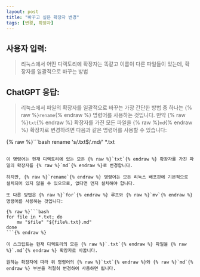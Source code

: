 ```yaml
---
layout: post
title: "바꾸고 싶은 확장자 변경"
tags: [변경, 확장자]
---
```


## 사용자 입력:
> 리눅스에서 어떤 디렉토리에 확장자는 똑같고 이름이 다른 파일들이 있는데, 확장자를 일괄적으로 바꾸는 방법 

## ChatGPT 응답:
> 리눅스에서 파일의 확장자를 일괄적으로 바꾸는 가장 간단한 방법 중 하나는 {% raw %}`rename`{% endraw %} 명령어를 사용하는 것입니다. 만약 {% raw %}`txt`{% endraw %} 확장자를 가진 모든 파일을 {% raw %}`md`{% endraw %} 확장자로 변경하려면 다음과 같은 명령어를 사용할 수 있습니다:

{% raw %}```bash
rename 's/\.txt$/.md/' *.txt
```{% endraw %}

이 명령어는 현재 디렉토리에 있는 모든 {% raw %}`txt`{% endraw %} 확장자를 가진 파일의 확장자를 {% raw %}`md`{% endraw %}로 변경합니다.

하지만, {% raw %}`rename`{% endraw %} 명령어는 모든 리눅스 배포판에 기본적으로 설치되어 있지 않을 수 있으므로, 없다면 먼저 설치해야 합니다.

또 다른 방법은 {% raw %}`for`{% endraw %} 루프와 {% raw %}`mv`{% endraw %} 명령어를 사용하는 것입니다:

{% raw %}```bash
for file in *.txt; do
    mv "$file" "${file%.txt}.md"
done
```{% endraw %}

이 스크립트는 현재 디렉토리의 모든 {% raw %}`.txt`{% endraw %} 파일을 {% raw %}`.md`{% endraw %} 확장자로 바꿉니다.

원하는 확장자에 따라 위 명령어의 {% raw %}`txt`{% endraw %}와 {% raw %}`md`{% endraw %} 부분을 적절히 변경하여 사용하면 됩니다.

